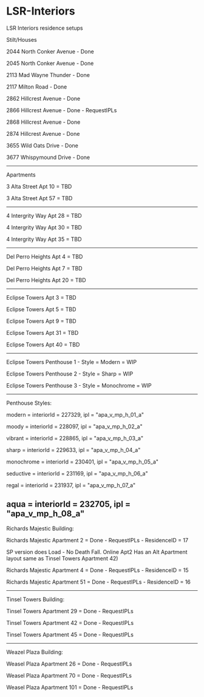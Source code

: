 # LSR-Interiors
LSR Interiors residence setups

Stilt/Houses

2044 North Conker Avenue - Done

2045 North Conker Avenue - Done

2113 Mad Wayne Thunder - Done

2117 Milton Road - Done

2862 Hillcrest Avenue - Done

2866 Hillcrest Avenue - Done - RequestIPLs

2868 Hillcrest Avenue - Done

2874 Hillcrest Avenue - Done

3655 Wild Oats Drive - Done

3677 Whispymound Drive - Done

-------------------------

Apartments

3 Alta Street Apt 10 = TBD

3 Alta Street Apt 57 = TBD

------


4 Intergrity Way Apt 28 = TBD

4 Intergrity Way Apt 30 = TBD

4 Intergrity Way Apt 35 = TBD


-----

Del Perro Heights Apt 4 = TBD

Del Perro Heights Apt 7 = TBD

Del Perro Heights Apt 20 = TBD


------

Eclipse Towers Apt 3 = TBD

Eclipse Towers Apt 5 = TBD

Eclipse Towers Apt 9 = TBD

Eclipse Towers Apt 31 = TBD

Eclipse Towers Apt 40 = TBD



-----

Eclipse Towers Penthouse 1 - Style = Modern = WIP

Eclipse Towers Penthouse 2 - Style = Sharp = WIP

Eclipse Towers Penthouse 3 - Style = Monochrome = WIP

------
Penthouse Styles:

modern  =  interiorId = 227329, ipl = "apa_v_mp_h_01_a"

moody = interiorId = 228097, ipl = "apa_v_mp_h_02_a"

vibrant = interiorId = 228865, ipl = "apa_v_mp_h_03_a"

sharp = interiorId = 229633, ipl = "apa_v_mp_h_04_a"

monochrome = interiorId = 230401, ipl = "apa_v_mp_h_05_a"

seductive = interiorId = 231169, ipl = "apa_v_mp_h_06_a"

regal = interiorId = 231937, ipl = "apa_v_mp_h_07_a"
           
aqua = interiorId = 232705, ipl = "apa_v_mp_h_08_a"
------

Richards Majestic Building:

Richards Majestic Apartment 2 = Done - RequestIPLs - ResidenceID = 17

SP version does Load - No Death Fall. 
Online Apt2 Has an Alt Apartment layout same as Tinsel Towers Apartment 42)


Richards Majestic Apartment 4 = Done - RequestIPLs - ResidenceID = 15

Richards Majestic Apartment 51 = Done  - RequestIPLs  - ResidenceID = 16


------
Tinsel Towers Building:

Tinsel Towers Apartment 29 = Done - RequestIPLs

Tinsel Towers Apartment 42 = Done - RequestIPLs

Tinsel Towers Apartment 45 = Done - RequestIPLs


------
Weazel Plaza Building: 


Weasel Plaza Apartment 26 = Done - RequestIPLs

Weasel Plaza Apartment 70 = Done - RequestIPLs

Weasel Plaza Apartment 101 = Done - RequestIPLs


